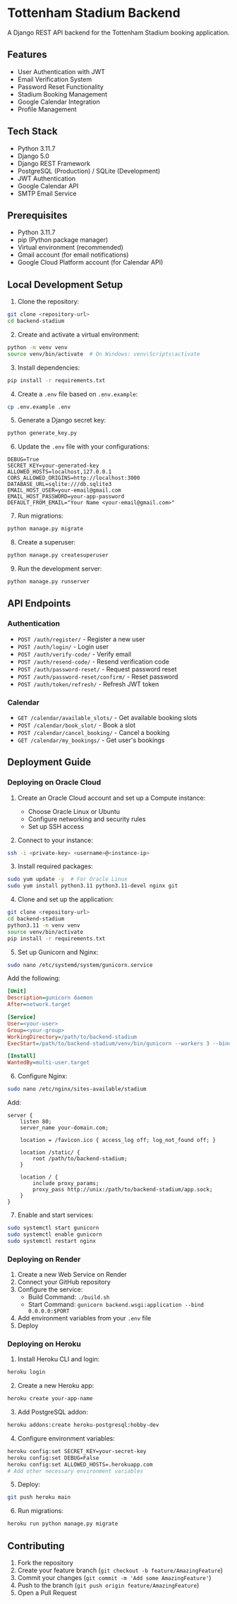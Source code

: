 # Tottenham Stadium Backend

A Django REST API backend for the Tottenham Stadium booking application.

## Features

- User Authentication with JWT
- Email Verification System
- Password Reset Functionality
- Stadium Booking Management
- Google Calendar Integration
- Profile Management

## Tech Stack

- Python 3.11.7
- Django 5.0
- Django REST Framework
- PostgreSQL (Production) / SQLite (Development)
- JWT Authentication
- Google Calendar API
- SMTP Email Service

## Prerequisites

- Python 3.11.7
- pip (Python package manager)
- Virtual environment (recommended)
- Gmail account (for email notifications)
- Google Cloud Platform account (for Calendar API)

## Local Development Setup

1. Clone the repository:

```bash
git clone <repository-url>
cd backend-stadium
```

2. Create and activate a virtual environment:

```bash
python -m venv venv
source venv/bin/activate  # On Windows: venv\Scripts\activate
```

3. Install dependencies:

```bash
pip install -r requirements.txt
```

4. Create a `.env` file based on `.env.example`:

```bash
cp .env.example .env
```

5. Generate a Django secret key:

```bash
python generate_key.py
```

6. Update the `.env` file with your configurations:

```env
DEBUG=True
SECRET_KEY=your-generated-key
ALLOWED_HOSTS=localhost,127.0.0.1
CORS_ALLOWED_ORIGINS=http://localhost:3000
DATABASE_URL=sqlite:///db.sqlite3
EMAIL_HOST_USER=your-email@gmail.com
EMAIL_HOST_PASSWORD=your-app-password
DEFAULT_FROM_EMAIL="Your Name <your-email@gmail.com>"
```

7. Run migrations:

```bash
python manage.py migrate
```

8. Create a superuser:

```bash
python manage.py createsuperuser
```

9. Run the development server:

```bash
python manage.py runserver
```

## API Endpoints

### Authentication

- `POST /auth/register/` - Register a new user
- `POST /auth/login/` - Login user
- `POST /auth/verify-code/` - Verify email
- `POST /auth/resend-code/` - Resend verification code
- `POST /auth/password-reset/` - Request password reset
- `POST /auth/password-reset/confirm/` - Reset password
- `POST /auth/token/refresh/` - Refresh JWT token

### Calendar

- `GET /calendar/available_slots/` - Get available booking slots
- `POST /calendar/book_slot/` - Book a slot
- `POST /calendar/cancel_booking/` - Cancel a booking
- `GET /calendar/my_bookings/` - Get user's bookings

## Deployment Guide

### Deploying on Oracle Cloud

1. Create an Oracle Cloud account and set up a Compute instance:

   - Choose Oracle Linux or Ubuntu
   - Configure networking and security rules
   - Set up SSH access

2. Connect to your instance:

```bash
ssh -i <private-key> <username>@<instance-ip>
```

3. Install required packages:

```bash
sudo yum update -y  # For Oracle Linux
sudo yum install python3.11 python3.11-devel nginx git
```

4. Clone and set up the application:

```bash
git clone <repository-url>
cd backend-stadium
python3.11 -m venv venv
source venv/bin/activate
pip install -r requirements.txt
```

5. Set up Gunicorn and Nginx:

```bash
sudo nano /etc/systemd/system/gunicorn.service
```

Add the following:

```ini
[Unit]
Description=gunicorn daemon
After=network.target

[Service]
User=<your-user>
Group=<your-group>
WorkingDirectory=/path/to/backend-stadium
ExecStart=/path/to/backend-stadium/venv/bin/gunicorn --workers 3 --bind unix:/path/to/backend-stadium/app.sock backend.wsgi:application

[Install]
WantedBy=multi-user.target
```

6. Configure Nginx:

```bash
sudo nano /etc/nginx/sites-available/stadium
```

Add:

```nginx
server {
    listen 80;
    server_name your-domain.com;

    location = /favicon.ico { access_log off; log_not_found off; }

    location /static/ {
        root /path/to/backend-stadium;
    }

    location / {
        include proxy_params;
        proxy_pass http://unix:/path/to/backend-stadium/app.sock;
    }
}
```

7. Enable and start services:

```bash
sudo systemctl start gunicorn
sudo systemctl enable gunicorn
sudo systemctl restart nginx
```

### Deploying on Render

1. Create a new Web Service on Render
2. Connect your GitHub repository
3. Configure the service:
   - Build Command: `./build.sh`
   - Start Command: `gunicorn backend.wsgi:application --bind 0.0.0.0:$PORT`
4. Add environment variables from your `.env` file
5. Deploy

### Deploying on Heroku

1. Install Heroku CLI and login:

```bash
heroku login
```

2. Create a new Heroku app:

```bash
heroku create your-app-name
```

3. Add PostgreSQL addon:

```bash
heroku addons:create heroku-postgresql:hobby-dev
```

4. Configure environment variables:

```bash
heroku config:set SECRET_KEY=your-secret-key
heroku config:set DEBUG=False
heroku config:set ALLOWED_HOSTS=.herokuapp.com
# Add other necessary environment variables
```

5. Deploy:

```bash
git push heroku main
```

6. Run migrations:

```bash
heroku run python manage.py migrate
```

## Contributing

1. Fork the repository
2. Create your feature branch (`git checkout -b feature/AmazingFeature`)
3. Commit your changes (`git commit -m 'Add some AmazingFeature'`)
4. Push to the branch (`git push origin feature/AmazingFeature`)
5. Open a Pull Request

